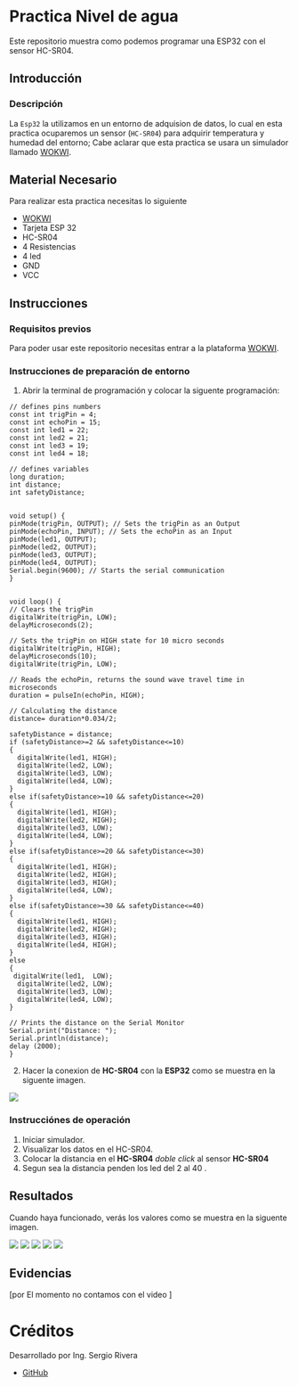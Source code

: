 # Practica Nivel de agua
Este repositorio muestra como podemos programar una ESP32 con el sensor HC-SR04.

## Introducción

### Descripción

La ```Esp32``` la utilizamos en un entorno de adquision de datos, lo cual en esta practica ocuparemos un sensor (```HC-SR04```) para adquirir temperatura y humedad del entorno; Cabe aclarar que esta practica se usara un simulador llamado [WOKWI](https://https://wokwi.com/).


## Material Necesario

Para realizar esta practica necesitas lo siguiente

- [WOKWI](https://https://wokwi.com/)
- Tarjeta ESP 32
- HC-SR04
- 4 Resistencias
- 4 led 
- GND
- VCC



## Instrucciones

### Requisitos previos

Para poder usar este repositorio necesitas entrar a la plataforma [WOKWI](https://https://wokwi.com/).


### Instrucciones de preparación de entorno 

1. Abrir la terminal de programación y colocar la siguente programación:

```
// defines pins numbers
const int trigPin = 4;
const int echoPin = 15;
const int led1 = 22;
const int led2 = 21;
const int led3 = 19;
const int led4 = 18;

// defines variables
long duration;
int distance;
int safetyDistance;


void setup() {
pinMode(trigPin, OUTPUT); // Sets the trigPin as an Output
pinMode(echoPin, INPUT); // Sets the echoPin as an Input
pinMode(led1, OUTPUT);
pinMode(led2, OUTPUT);
pinMode(led3, OUTPUT);
pinMode(led4, OUTPUT);
Serial.begin(9600); // Starts the serial communication
}


void loop() {
// Clears the trigPin
digitalWrite(trigPin, LOW);
delayMicroseconds(2);

// Sets the trigPin on HIGH state for 10 micro seconds
digitalWrite(trigPin, HIGH);
delayMicroseconds(10);
digitalWrite(trigPin, LOW);

// Reads the echoPin, returns the sound wave travel time in microseconds
duration = pulseIn(echoPin, HIGH);

// Calculating the distance
distance= duration*0.034/2;

safetyDistance = distance;
if (safetyDistance>=2 && safetyDistance<=10)
{
  digitalWrite(led1, HIGH);
  digitalWrite(led2, LOW);
  digitalWrite(led3, LOW);
  digitalWrite(led4, LOW);
}
else if(safetyDistance>=10 && safetyDistance<=20) 
{
  digitalWrite(led1, HIGH);
  digitalWrite(led2, HIGH);
  digitalWrite(led3, LOW);
  digitalWrite(led4, LOW);
}
else if(safetyDistance>=20 && safetyDistance<=30) 
{
  digitalWrite(led1, HIGH);
  digitalWrite(led2, HIGH);
  digitalWrite(led3, HIGH);
  digitalWrite(led4, LOW);
}
else if(safetyDistance>=30 && safetyDistance<=40) 
{
  digitalWrite(led1, HIGH);
  digitalWrite(led2, HIGH);
  digitalWrite(led3, HIGH);
  digitalWrite(led4, HIGH);
}
else
{
 digitalWrite(led1,  LOW);
  digitalWrite(led2, LOW);
  digitalWrite(led3, LOW);
  digitalWrite(led4, LOW);
}

// Prints the distance on the Serial Monitor
Serial.print("Distance: ");
Serial.println(distance);
delay (2000);
}

```


2. Hacer la conexion de **HC-SR04** con la **ESP32** como se muestra en la siguente imagen.

![](https://github.com/ser2784/NIVEL-DE-AGUA-CON-HC-SR04/blob/main/NIVEL%20DE%20AGUA%20NINGUN%20LED%20PRENDIDO.png)

### Instrucciónes de operación

1. Iniciar simulador.
2. Visualizar los datos en el HC-SR04.
3. Colocar la distancia en el **HC-SR04**  *doble click* al sensor **HC-SR04** 
4. Segun sea la distancia penden los led del 2 al 40 .

## Resultados

Cuando haya funcionado, verás los valores como se muestra en la siguente imagen.

![](https://github.com/ser2784/NIVEL-DE-AGUA-CON-HC-SR04/blob/main/NIVEL%20DE%20AGUA%201LED.png)
![](https://github.com/ser2784/NIVEL-DE-AGUA-CON-HC-SR04/blob/main/NIVEL%20DE%20AGUA%202LED.png)
![](https://github.com/ser2784/NIVEL-DE-AGUA-CON-HC-SR04/blob/main/NIVEL%20DE%20AGUA%203LED.png)
![](https://github.com/ser2784/NIVEL-DE-AGUA-CON-HC-SR04/blob/main/NIVEL%20DE%20AGUA%20LED4.png)
![](https://github.com/ser2784/NIVEL-DE-AGUA-CON-HC-SR04/blob/main/NIVEL%20DE%20AGUA%20NINGUN%20LED%20PRENDIDO.png)
## Evidencias

[por El momento no contamos con el video ]


# Créditos

Desarrollado por Ing. Sergio Rivera 

- [GitHub](https://github.com/ser2784)